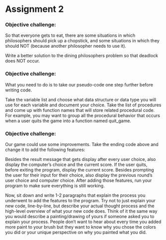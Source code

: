 # Assignment 2


### Objective challenge:

So that everyone gets to eat, there are some situations in which philosophers should pick up a chopstick, and some situations in which they should NOT (because another philosopher needs to use it).

Write a better solution to the dining philosophers problem so that deadlock does NOT occur.


### Objective challenge:

What you need to do is to take our pseudo-code one step further before writing code.

Take the variable list and choose what data structure or data type you will use for each variable and document your choice.
Take the list of procedures and come up with function names that will store related procedural code. For example, you may want to group all the procedural behavior that occurs when a user quits the game into a function named quit_game.


### Objective challenge:

Our game could use some improvements. Take the ending code above and change it to add the following features:

Besides the result message that gets display after every user choice, also display the computer’s choice and the current score.
If the user quits, before exiting the program, display the current score.
Besides prompting the user for their input for their choice, also display the previous round’s user choice and computer choice.
After adding those features, run your program to make sure everything is still working.

Now, sit down and write 1-2 paragraphs that explain the process you underwent to add the features to the program. Try not to just explain your new code, line-by-line, but describe your actual thought process and the high-level overview of what your new code does. Think of it the same way you would describe a painting/drawing of yours if someone asked you to explain your process. People don’t want to hear about every time you added more paint to your brush but they want to know why you chose the colors you did or your unique perspective on why you painted what you did.
